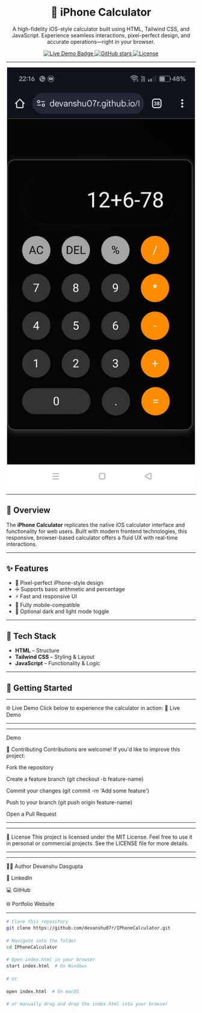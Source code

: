 <h1 align="center">📱 iPhone Calculator</h1>

<p align="center">
  A high-fidelity iOS-style calculator built using HTML, Tailwind CSS, and JavaScript.  
  Experience seamless interactions, pixel-perfect design, and accurate operations—right in your browser.
</p>

<p align="center">
  <a href="https://devanshu07r.github.io/IPhoneCalculator/" target="_blank">
    <img src="https://img.shields.io/badge/Demo-Online-success?style=for-the-badge" alt="Live Demo Badge"/>
  </a>
  <a href="https://github.com/devanshu07r/IPhoneCalculator/stargazers">
    <img src="https://img.shields.io/github/stars/devanshu07r/IPhoneCalculator?style=social" alt="GitHub stars"/>
  </a>
  <a href="https://opensource.org/licenses/MIT">
    <img src="https://img.shields.io/badge/License-MIT-blue.svg" alt="License"/>
  </a>
</p>

---

<p align="center">
  <img src="IphoneCalculator.png" width="500" alt="iPhone Calculator Preview"/>
</p>

---

## 📖 Overview

The **iPhone Calculator** replicates the native iOS calculator interface and functionality for web users. Built with modern frontend technologies, this responsive, browser-based calculator offers a fluid UX with real-time interactions.

---

## ✨ Features

- 🎨 Pixel-perfect iPhone-style design 
- ➗ Supports basic arithmetic and percentage  
- ⚡ Fast and responsive UI  
- 📱 Fully mobile-compatible  
- 🌙 Optional dark and light mode toggle  

---

## 🔧 Tech Stack

- **HTML** – Structure  
- **Tailwind CSS** – Styling & Layout  
- **JavaScript** – Functionality & Logic  

---

## 🚀 Getting Started

---

🌐 Live Demo
Click below to experience the calculator in action:
🔗 Live Demo

---

---

Demo

🤝 Contributing
Contributions are welcome!
If you'd like to improve this project:

Fork the repository

Create a feature branch (git checkout -b feature-name)

Commit your changes (git commit -m 'Add some feature')

Push to your branch (git push origin feature-name)

Open a Pull Request

---

---

📄 License
This project is licensed under the MIT License.
Feel free to use it in personal or commercial projects.
See the LICENSE file for more details.

---

---

👨‍💻 Author
Devanshu Dasgupta

💼 LinkedIn

💻 GitHub

🌐 Portfolio Website

---

```bash
# Clone this repository
git clone https://github.com/devanshu07r/IPhoneCalculator.git

# Navigate into the folder
cd IPhoneCalculator

# Open index.html in your browser
start index.html  # On Windows

# or

open index.html  # On macOS

# or manually drag and drop the index.html into your browser
